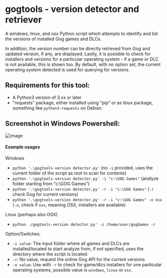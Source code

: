 # gogtools - version detector and retriever
A windows, linux, and osx Python script which attempts to identify and list the versions of installed Gog games and DLCs.

In addition, the version number can be directly retrieved from Gog and updated version, if any, are displayed.
Lastly, it is possible to check for installers and versions for a particular operating system - if a game or DLC is not available, this is shown too.
By default, with no option set, the current operating system detected is used for querying for versions.

## Requirements for this tool:
- A Python3 version of 3.xx or later
- "requests" package, either installed using "pip" or as linux package, something like `python3-requests` on Debian.

## Screenshot in Windows Powershell:
![image](https://github.com/jrie/gogtools/assets/5701785/0a18b287-5b09-464c-a3eb-01e3f96c3ac2)

#### Example usages

Windows
- `python '.\gogtools-version detector.py'` (no `-i` provided, uses the current folder of the script as root to scan for contents)
- `python '.\gogtools-version detector.py' -i "c:\GOG Games"` (analyze folder starting from "c:\GOG Games")
- `python '.\gogtools-version detector.py' -r -i "c:\GOG Games"` (`-r` check Gog for current versions)
- `python '.\gogtools-version detector.py' -r -i "c:\GOG Games" -o osx` (`-o`, check if `osx`, meaning OSX, installers are available)

Linux (perhaps also OSX)
- `python ./gogtools-version detector.py' -i /home/user/gogGames -r`


Option/Switches:
- `-i value`: The input folder where all games and DLCs are installed/located to start analyze from, if not specified, uses the directory where the script is located.
- `-r`: No value, request the online Gog API for the current versions
- `-o value`: Use with `-r` to check for game/dlcs installers for one particular operating systems, possible value is `windows`, `linux` or `osx`.
